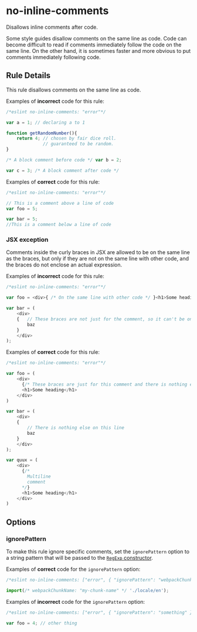 # no-inline-comments

Disallows inline comments after code.

Some style guides disallow comments on the same line as code. Code can become difficult to read if comments immediately follow the code on the same line.
On the other hand, it is sometimes faster and more obvious to put comments immediately following code.

## Rule Details

This rule disallows comments on the same line as code.

Examples of **incorrect** code for this rule:

```js
/*eslint no-inline-comments: "error"*/

var a = 1; // declaring a to 1

function getRandomNumber(){
    return 4; // chosen by fair dice roll.
              // guaranteed to be random.
}

/* A block comment before code */ var b = 2;

var c = 3; /* A block comment after code */
```

Examples of **correct** code for this rule:

```js
/*eslint no-inline-comments: "error"*/

// This is a comment above a line of code
var foo = 5;

var bar = 5;
//This is a comment below a line of code
```

### JSX exception

Comments inside the curly braces in JSX are allowed to be on the same line as the braces, but only if they are not on the same line with other code, and the braces do not enclose an actual expression.

Examples of **incorrect** code for this rule:

```js
/*eslint no-inline-comments: "error"*/

var foo = <div>{ /* On the same line with other code */ }<h1>Some heading</h1></div>;

var bar = (
    <div>
    {   // These braces are not just for the comment, so it can't be on the same line
        baz
    }
    </div>
);
```

Examples of **correct** code for this rule:

```js
/*eslint no-inline-comments: "error"*/

var foo = (
    <div>
      {/* These braces are just for this comment and there is nothing else on this line */}
      <h1>Some heading</h1>
    </div>
)

var bar = (
    <div>
    {
        // There is nothing else on this line
        baz
    }
    </div>
);

var quux = (
    <div>
      {/*
        Multiline
        comment
      */}
      <h1>Some heading</h1>
    </div>
)
```

## Options

### ignorePattern

To make this rule ignore specific comments, set the `ignorePattern` option to a string pattern that will be passed to the [`RegExp` constructor](https://developer.mozilla.org/en-US/docs/Web/JavaScript/Reference/Global_Objects/RegExp/RegExp).

Examples of **correct** code for the `ignorePattern` option:

```js
/*eslint no-inline-comments: ["error", { "ignorePattern": "webpackChunkName:\\s.+" }]*/

import(/* webpackChunkName: "my-chunk-name" */ './locale/en');
```

Examples of **incorrect** code for the `ignorePattern` option:

```js
/*eslint no-inline-comments: ["error", { "ignorePattern": "something" }] */

var foo = 4; // other thing
```
